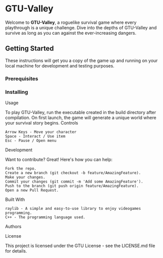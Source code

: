 # GTU-Valley 

Welcome to **GTU-Valley**, a roguelike survival game where every playthrough is a unique challenge. Dive into the depths of GTU-Valley and survive as long as you can against the ever-increasing dangers.

## Getting Started

These instructions will get you a copy of the game up and running on your local machine for development and testing purposes.

### Prerequisites

### Installing

Usage

To play GTU-Valley, run the executable created in the build directory after compilation. On first launch, the game will generate a unique world where your survival story begins.
Controls

    Arrow Keys - Move your character
    Space - Interact / Use item
    Esc - Pause / Open menu

Development

Want to contribute? Great! Here's how you can help: 

    Fork the repo.
    Create a new branch (git checkout -b feature/AmazingFeature).
    Make your changes.
    Commit your changes (git commit -m 'Add some AmazingFeature').
    Push to the branch (git push origin feature/AmazingFeature).
    Open a new Pull Request.

Built With

    raylib - A simple and easy-to-use library to enjoy videogames programming.
    C++ - The programming language used.

Authors

License

This project is licensed under the GTU License - see the LICENSE.md file for details.
